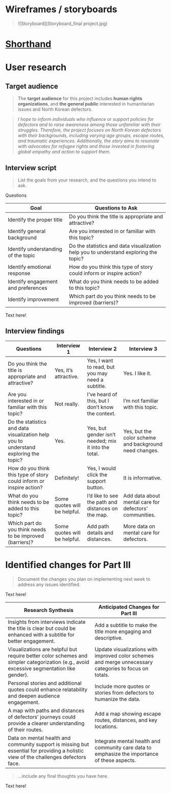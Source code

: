 # Wireframes / storyboards
> ![Storyboard](Storyboard_final project.jpg)

 # [Shorthand](https://preview.shorthand.com/jGleKvtHHNr3g0tD)



# User research 

## Target audience
> The **target audience** for this project includes **human rights organizations**, and **the general public** interested in humanitarian issues and North Korean defectors.

> *I hope to inform individuals who influence or support policies for defectors and to raise awareness among those unfamiliar with their struggles. Therefore, the project focuses on North Korean defectors with their backgrounds, including varying age groups, escape routes, and traumatic experiences. Additionally, the story aims to resonate with advocates for refugee rights and those invested in fostering global empathy and action to support them.*


## Interview script
> List the goals from your research, and the questions you intend to ask. 

Questions



| Goal                                | Questions to Ask                                                                               |
|-------------------------------------|-----------------------------------------------------------------------------------------------|
| Identify the proper title           | Do you think the title is appropriate and attractive?                                         |
| Identify general background         | Are you interested in or familiar with this topic?                                            |
| Identify understanding of the topic | Do the statistics and data visualization help you to understand exploring the topic?          |
| Identify emotional response         | How do you think this type of story could inform or inspire action?                          |
| Identify engagement and preferences | What do you think needs to be added to this topic?                                            |
| Identify improvement | Which part do you think needs to be improved (barriers)?                                   |



Text here!

## Interview findings
> 

| Questions               | Interview 1                     | Interview 2                                      | Interview 3                                       |
|-------------------------|----------------------------------|-------------------------------------------------|-------------------------------------------------|
| Do you think the title is appropriate and attractive? | Yes, it’s attractive.          | Yes, I want to read, but you may need a subtitle.    | Yes. I like it.                                                 |
| Are you interested in or familiar with this topic?    | Not really.                     | I’ve heard of this, but I don’t know the context.    | I’m not familiar with this topic.                    |
| Do the statistics and data visualization help you to understand exploring the topic? | Yes.                            | Yes, but gender isn’t needed; mix it into the total. | Yes, but the color scheme and background need changes. |
| How do you think this type of story could inform or inspire action? | Definitely!                     | Yes, I would click the support button.               | It is informative.                                   |
| What do you think needs to be added to this topic?    | Some quotes will be helpful.    | I’d like to see the path and distances on the map.   | Add data about mental care for defectors’ communities. |
| Which part do you think needs to be improved (barriers)? | Some quotes will be helpful.    | Add path details and distances.                     | More data on mental care for defectors.              |


# Identified changes for Part III
> Document the changes you plan on implementing next week to address any issues identified.  

Text here!

| Research Synthesis                   | Anticipated Changes for Part III      |
|--------------------------------------|---------------------------------------|
| Insights from interviews indicate the title is clear but could be enhanced with a subtitle for better engagement. | Add a subtitle to make the title more engaging and descriptive. |
| Visualizations are helpful but require better color schemes and simpler categorization (e.g., avoid excessive segmentation like gender). | Update visualizations with improved color schemes and merge unnecessary categories to focus on totals. |
| Personal stories and additional quotes could enhance relatability and deepen audience engagement. | Include more quotes or stories from defectors to humanize the data. |
| A map with paths and distances of defectors' journeys could provide a clearer understanding of their routes. | Add a map showing escape routes, distances, and key locations. |
| Data on mental health and community support is missing but essential for providing a holistic view of the challenges defectors face. | Integrate mental health and community care data to emphasize the importance of these aspects. |


> ...include any final thoughts you have here. 

Text here!

